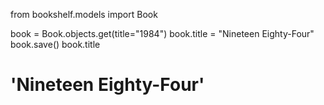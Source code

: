 from bookshelf.models import Book

book = Book.objects.get(title="1984")
book.title = "Nineteen Eighty-Four"
book.save()
book.title

# 'Nineteen Eighty-Four'
